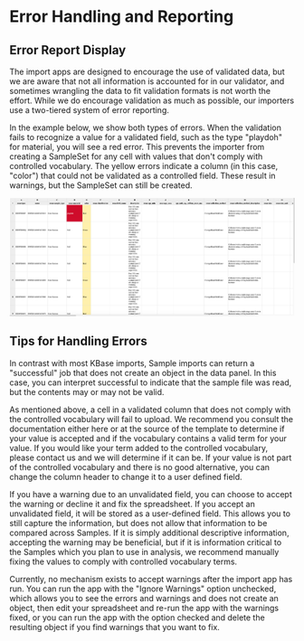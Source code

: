 # Error Handling and Reporting

## Error Report Display

The import apps are designed to encourage the use of validated data, but we are aware that not all information is accounted for in our validator, and sometimes wrangling the data to fit validation formats is not worth the effort. While we do encourage validation as much as possible, our importers use a two-tiered system of error reporting.

In the example below, we show both types of errors. When the validation fails to recognize a value for a validated field, such as the type "playdoh" for material, you will see a red error. This prevents the importer from creating a SampleSet for any cell with values that don't comply with controlled vocabulary. The yellow errors indicate a column \(in this case, "color"\) that could not be validated as a controlled field. These result in warnings, but the SampleSet can still be created.

![Two kinds of errors - red errors are critical, while yellow are warnings](../../../.gitbook/assets/sampleset_upload_errors.png)

## Tips for Handling Errors

In contrast with most KBase imports, Sample imports can return a "successful" job that does not create an object in the data panel. In this case, you can interpret successful to indicate that the sample file was read, but the contents may or may not be valid.  

As mentioned above, a cell in a validated column that does not comply with the controlled vocabulary will fail to upload. We recommend you consult the documentation either here or at the source of the template to determine if your value is accepted and if the vocabulary contains a valid term for your value. If you would like your term added to the controlled vocabulary, please contact us and we will determine if it can be. If your value is not part of the controlled vocabulary and there is no good alternative, you can change the column header to change it to a user defined field.

If you have a warning due to an unvalidated field, you can choose to accept the warning or decline it and fix the spreadsheet. If you accept an unvalidated field, it will be stored as a user-defined field. This allows you to still capture the information, but does not allow that information to be compared across Samples. If it is simply additional descriptive information, accepting the warning may be beneficial, but if it is information critical to the Samples which you plan to use in analysis, we recommend manually fixing the values to comply with controlled vocabulary terms. 

Currently, no mechanism exists to accept warnings after the import app has run. You can run the app with the "Ignore Warnings" option unchecked, which allows you to see the errors and warnings and does not create an object, then edit your spreadsheet and re-run the app with the warnings fixed, or you can run the app with the option checked and delete the resulting object if you find warnings that you want to fix.



